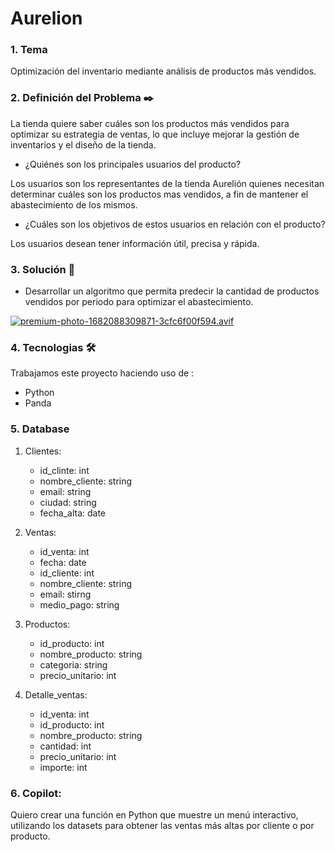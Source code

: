 # Aurelion

### 1. Tema

Optimización del inventario mediante análisis de productos más vendidos.

### 2. Definición del Problema ✒️

La tienda quiere saber cuáles son los productos más vendidos para optimizar su estrategia de ventas, lo que incluye mejorar la gestión de inventarios y el diseño de la tienda.

* ¿Quiénes son los principales usuarios del producto?

Los usuarios son los representantes de la tienda Aurelión quienes necesitan determinar cuáles son los productos mas vendidos, a fin de mantener el abastecimiento de los mismos.

* ¿Cuáles son los objetivos de estos usuarios en relación con el producto?

Los usuarios desean tener información útil, precisa y rápida.

### 3. Solución 🎯

* Desarrollar un algoritmo que permita predecir la cantidad de productos vendidos por periodo para optimizar el abastecimiento.

[![premium-photo-1682088309871-3cfc6f00f594.avif](https://i.postimg.cc/3w9H3XFT/premium-photo-1682088309871-3cfc6f00f594.avif)](https://postimg.cc/jWW1XJ1g)

### 4. Tecnologias 🛠️

 Trabajamos este proyecto haciendo uso de :

 * Python
 * Panda
   
### 5. Database

1. Clientes:
    * id_clinte: int
    * nombre_cliente: string
    * email: string
    * ciudad: string
    * fecha_alta: date

2.  Ventas:
    * id_venta: int
    * fecha: date
    * id_cliente: int
    * nombre_cliente: string
    * email: stirng
    * medio_pago: string

3. Productos:
    * id_producto: int
    * nombre_producto: string
    * categoria: string
    * precio_unitario: int

4.  Detalle_ventas:
    * id_venta: int
    * id_producto: int
    * nombre_producto: string
    * cantidad: int
    * precio_unitario: int
    * importe: int

### 6. Copilot:
Quiero crear una función en Python que muestre un menú interactivo, utilizando los datasets para obtener las ventas más altas por cliente o por producto.


